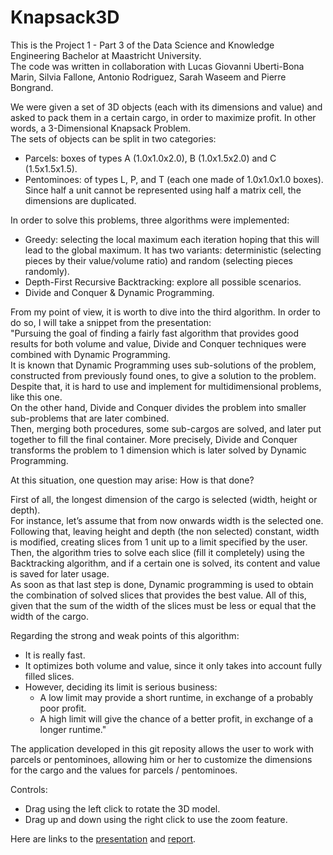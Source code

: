 # Knapsack3D
This is the Project 1 - Part 3 of the Data Science and Knowledge Engineering Bachelor at Maastricht University.  
The code was written in collaboration with Lucas Giovanni Uberti-Bona Marin, Silvia Fallone, Antonio Rodriguez, Sarah Waseem and Pierre Bongrand.

We were given a set of 3D objects (each with its dimensions and value) and asked to pack them in a certain cargo, in order to maximize profit. In other words, a 3-Dimensional Knapsack Problem.  
The sets of objects can be split in two categories:
 - Parcels: boxes of types A (1.0x1.0x2.0), B (1.0x1.5x2.0) and C (1.5x1.5x1.5).
 - Pentominoes: of types L, P, and T (each one made of 1.0x1.0x1.0 boxes). 
Since half a unit cannot be represented using half a matrix cell, the dimensions are duplicated.

In order to solve this problems, three algorithms were implemented:  
 - Greedy: selecting the local maximum each iteration hoping that this will lead to the global maximum. It has two variants: deterministic (selecting pieces by their value/volume ratio) and random (selecting pieces randomly).
 - Depth-First Recursive Backtracking: explore all possible scenarios.
 - Divide and Conquer & Dynamic Programming.

From my point of view, it is worth to dive into the third algorithm. In order to do so, I will take a snippet from the presentation:  
"Pursuing the goal of finding a fairly fast algorithm that provides good results for both volume and value, Divide and Conquer techniques were combined with Dynamic Programming.  
It is known that Dynamic Programming uses sub-solutions of the problem, constructed from previously found ones, to give a solution to the problem. Despite that, it is hard to use and implement for multidimensional problems, like this one.  
On the other hand, Divide and Conquer divides the problem into smaller sub-problems that are later combined.  
Then, merging both procedures, some sub-cargos are solved, and later put together to fill the final container. More precisely, Divide and Conquer transforms the problem to 1 dimension which is later solved by Dynamic Programming.

At this situation, one question may arise: How is that done?

First of all, the longest dimension of the cargo is selected (width, height or depth).  
For instance, let’s assume that from now onwards width is the selected one.  
Following that, leaving height and depth (the non selected) constant, width is modified, creating slices from 1 unit up to a limit specified by the user.  
Then, the algorithm tries to solve each slice (fill it completely) using the Backtracking algorithm, and if a certain one is solved, its content and value is saved for later usage.  
As soon as that last step is done, Dynamic programming is used to obtain the combination of solved slices that provides the best value. All of this, given that the sum of the width of the slices must be less or equal that the width of the cargo.

Regarding the strong and weak points of this algorithm:  
 - It is really fast.  
 - It optimizes both volume and value, since it only takes into account fully filled slices.  
 - However, deciding its limit is serious business:  
   - A low limit may provide a short runtime, in exchange of a probably poor profit.  
   - A high limit will give the chance of a better profit, in exchange of a longer runtime."

The application developed in this git reposity allows the user to work with parcels or pentominoes, allowing him or her to customize the dimensions for the cargo and the values for parcels / pentominoes.

Controls:  
 - Drag using the left click to rotate the 3D model.
 - Drag up and down using the right click to use the zoom feature.

Here are links to the [presentation](https://docs.google.com/presentation/d/e/2PACX-1vR1_6aQvDaUgxJtnM8cDVCzpkVPRQlVv3qONQY7Mk65rtA98s_xte1u6Rhlv7VFZylMekcAKm_sxpBV/pub?start=false&loop=true&delayms=15000) and [report](https://docs.google.com/document/d/e/2PACX-1vT4nAY7QWxcKBUbxSCYhE2d7-CMGxiFbpG-bVt3ngSVcLTpigCgyzszo_dzlm0dem7-7bt9jtpSEUC0/pub).
